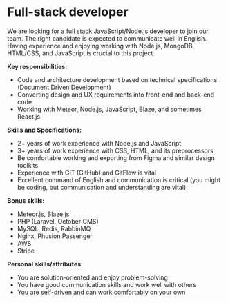 # Full-stack developer

We are looking for a full stack JavaScript/Node.js developer to join our team. The right candidate is expected to communicate well in English. Having experience and enjoying working with Node.js, MongoDB, HTML/CSS, and JavaScript is crucial to this project.

__Key responsibilities:__

- Code and architecture development based on technical specifications (Document Driven Development)
- Converting design and UX requirements into front-end and back-end code
- Working with Meteor, Node.js, JavaScript, Blaze, and sometimes React.js

__Skills and Specifications:__

- 2+ years of work experience with Node.js and JavaScript
- 3+ years of work experience with CSS, HTML, and its preprocessors
- Be comfortable working and exporting from Figma and similar design toolkits
- Experience with GIT (GitHub) and GitFlow is vital
- Excellent command of English and communication is critical (you might be coding, but communication and understanding are vital)

__Bonus skills:__

- Meteor.js, Blaze.js
- PHP (Laravel, October CMS)
- MySQL, Redis, RabbinMQ
- Nginx, Phusion Passenger
- AWS
- Stripe

__Personal skills/attributes:__

- You are solution-oriented and enjoy problem-solving
- You have good communication skills and work well with others
- You are self-driven and can work comfortably on your own

